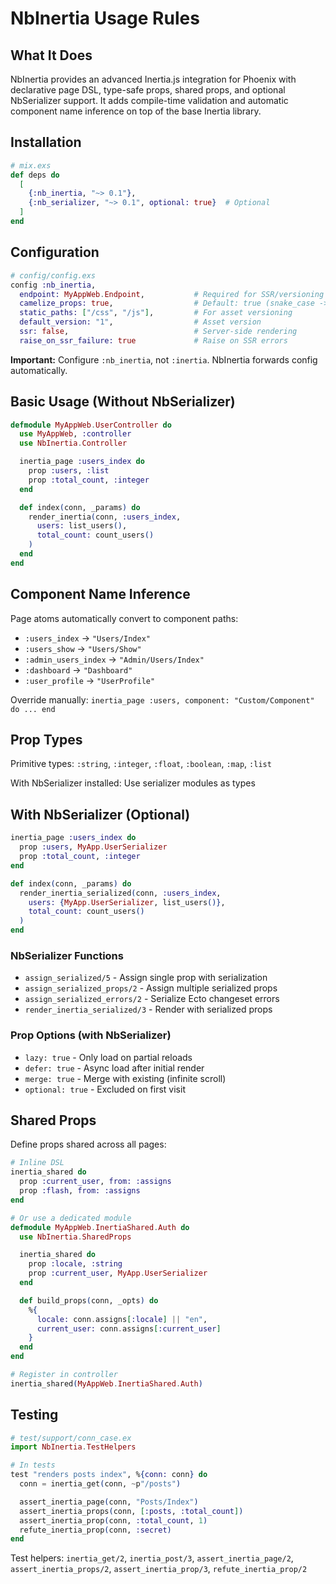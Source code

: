 # NbInertia Usage Rules

## What It Does
NbInertia provides an advanced Inertia.js integration for Phoenix with declarative page DSL, type-safe props, shared props, and optional NbSerializer support. It adds compile-time validation and automatic component name inference on top of the base Inertia library.

## Installation

```elixir
# mix.exs
def deps do
  [
    {:nb_inertia, "~> 0.1"},
    {:nb_serializer, "~> 0.1", optional: true}  # Optional
  ]
end
```

## Configuration

```elixir
# config/config.exs
config :nb_inertia,
  endpoint: MyAppWeb.Endpoint,           # Required for SSR/versioning
  camelize_props: true,                  # Default: true (snake_case -> camelCase)
  static_paths: ["/css", "/js"],         # For asset versioning
  default_version: "1",                  # Asset version
  ssr: false,                            # Server-side rendering
  raise_on_ssr_failure: true             # Raise on SSR errors
```

**Important:** Configure `:nb_inertia`, not `:inertia`. NbInertia forwards config automatically.

## Basic Usage (Without NbSerializer)

```elixir
defmodule MyAppWeb.UserController do
  use MyAppWeb, :controller
  use NbInertia.Controller

  inertia_page :users_index do
    prop :users, :list
    prop :total_count, :integer
  end

  def index(conn, _params) do
    render_inertia(conn, :users_index,
      users: list_users(),
      total_count: count_users()
    )
  end
end
```

## Component Name Inference

Page atoms automatically convert to component paths:
- `:users_index` → `"Users/Index"`
- `:users_show` → `"Users/Show"`
- `:admin_users_index` → `"Admin/Users/Index"`
- `:dashboard` → `"Dashboard"`
- `:user_profile` → `"UserProfile"`

Override manually: `inertia_page :users, component: "Custom/Component" do ... end`

## Prop Types

Primitive types: `:string`, `:integer`, `:float`, `:boolean`, `:map`, `:list`

With NbSerializer installed: Use serializer modules as types

## With NbSerializer (Optional)

```elixir
inertia_page :users_index do
  prop :users, MyApp.UserSerializer
  prop :total_count, :integer
end

def index(conn, _params) do
  render_inertia_serialized(conn, :users_index,
    users: {MyApp.UserSerializer, list_users()},
    total_count: count_users()
  )
end
```

### NbSerializer Functions
- `assign_serialized/5` - Assign single prop with serialization
- `assign_serialized_props/2` - Assign multiple serialized props
- `assign_serialized_errors/2` - Serialize Ecto changeset errors
- `render_inertia_serialized/3` - Render with serialized props

### Prop Options (with NbSerializer)
- `lazy: true` - Only load on partial reloads
- `defer: true` - Async load after initial render
- `merge: true` - Merge with existing (infinite scroll)
- `optional: true` - Excluded on first visit

## Shared Props

Define props shared across all pages:

```elixir
# Inline DSL
inertia_shared do
  prop :current_user, from: :assigns
  prop :flash, from: :assigns
end

# Or use a dedicated module
defmodule MyAppWeb.InertiaShared.Auth do
  use NbInertia.SharedProps

  inertia_shared do
    prop :locale, :string
    prop :current_user, MyApp.UserSerializer
  end

  def build_props(conn, _opts) do
    %{
      locale: conn.assigns[:locale] || "en",
      current_user: conn.assigns[:current_user]
    }
  end
end

# Register in controller
inertia_shared(MyAppWeb.InertiaShared.Auth)
```

## Testing

```elixir
# test/support/conn_case.ex
import NbInertia.TestHelpers

# In tests
test "renders posts index", %{conn: conn} do
  conn = inertia_get(conn, ~p"/posts")

  assert_inertia_page(conn, "Posts/Index")
  assert_inertia_props(conn, [:posts, :total_count])
  assert_inertia_prop(conn, :total_count, 1)
  refute_inertia_prop(conn, :secret)
end
```

Test helpers: `inertia_get/2`, `inertia_post/3`, `assert_inertia_page/2`, `assert_inertia_props/2`, `assert_inertia_prop/3`, `refute_inertia_prop/2`

